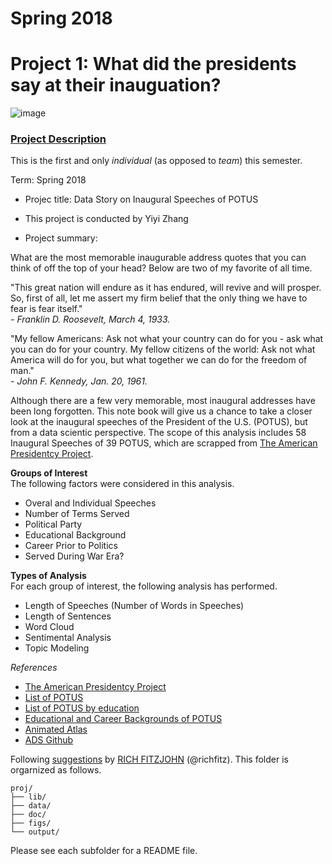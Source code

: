 # Spring 2018
# Project 1: What did the presidents say at their inauguation?

![image](figs/title.jpg)

### [Project Description](doc/)
This is the first and only *individual* (as opposed to *team*) this semester. 

Term: Spring 2018

+ Projec title: Data Story on Inaugural Speeches of POTUS 
+ This project is conducted by Yiyi Zhang  

+ Project summary:  
 
What are the most memorable inaugurable address quotes that you can think of off the top of your head? Below are two of my favorite of all time.

"This great nation will endure as it has endured, will revive and will prosper. So, first of all, let me assert my firm belief that the only thing we have to fear is fear itself."  
*- Franklin D. Roosevelt, March 4, 1933.*

"My fellow Americans: Ask not what your country can do for you - ask what you can do for your country. My fellow citizens of the world: Ask not what America will do for you, but what together we can do for the freedom of man."  
*- John F. Kennedy, Jan. 20, 1961.*

Although there are a few very memorable, most inaugural addresses have been long forgotten. This note book will give us a chance to take a closer look at the inaugural speeches of the President of the U.S. (POTUS), but from a data scientic perspective. The scope of this analysis includes 58 Inaugural Speeches of 39 POTUS, which are scrapped from [The American Presidentcy Project][1]. 

**Groups of Interest**  
The following factors were considered in this analysis.  

*   Overal and Individual Speeches 
*   Number of Terms Served
*   Political Party
*   Educational Background
*   Career Prior to Politics
*   Served During War Era?

**Types of Analysis**   
For each group of interest, the following analysis has performed.  

*   Length of Speeches (Number of Words in Speeches)  
*   Length of Sentences 
*   Word Cloud  
*   Sentimental Analysis  
*   Topic Modeling  

*References*  
* [The American Presidentcy Project][1]
* [List of POTUS][2]   
* [List of POTUS by education][3]   
* [Educational and Career Backgrounds of POTUS][4]  
* [Animated Atlas][5]
* [ADS Github][6]

[1]: http://www.presidency.ucsb.edu/inaugurals.php
[2]: https://en.wikipedia.org/wiki/List_of_Presidents_of_the_United_States
[3]: https://en.wikipedia.org/wiki/List_of_Presidents_of_the_United_States_by_education
[4]: https://ijr.com/2015/07/366694-charts-show-educational-work-backgrounds-presidential-candidates/ 
[5]: http://www.animatedatlas.com/timeline.html
[6]:https://github.com/TZstatsADS/ADS_Teaching/tree/master/Tutorials/wk2-TextMining

Following [suggestions](http://nicercode.github.io/blog/2013-04-05-projects/) by [RICH FITZJOHN](http://nicercode.github.io/about/#Team) (@richfitz). This folder is orgarnized as follows.

```
proj/
├── lib/
├── data/
├── doc/
├── figs/
└── output/
```

Please see each subfolder for a README file.
